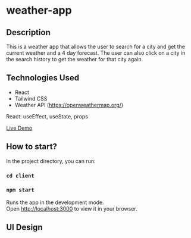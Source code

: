 # weather-app

## Description

This is a weather app that allows the user to search for a city and get the current weather and a 4 day forecast. The user can also click on a city in the search history to get the weather for that city again.

## Technologies Used

- React
- Tailwind CSS
- Weather API (https://openweathermap.org/)

React: useEffect, useState, props

[Live Demo](https://winnieweatherappreact.netlify.app)

## How to start?

In the project directory, you can run:

### `cd client`

### `npm start`

Runs the app in the development mode.\
Open [http://localhost:3000](http://localhost:3000) to view it in your browser.

## UI Design
